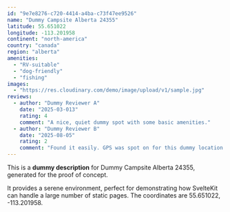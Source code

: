 ```yaml
---
id: "9e7e8276-c720-4414-a4ba-c73f47ee9526"
name: "Dummy Campsite Alberta 24355"
latitude: 55.651022
longitude: -113.201958
continent: "north-america"
country: "canada"
region: "alberta"
amenities:
  - "RV-suitable"
  - "dog-friendly"
  - "fishing"
images:
  - "https://res.cloudinary.com/demo/image/upload/v1/sample.jpg"
reviews:
  - author: "Dummy Reviewer A"
    date: "2025-03-013"
    rating: 4
    comment: "A nice, quiet dummy spot with some basic amenities."
  - author: "Dummy Reviewer B"
    date: "2025-08-05"
    rating: 2
    comment: "Found it easily. GPS was spot on for this dummy location."
---
```


This is a **dummy description** for Dummy Campsite Alberta 24355, generated for the proof of concept.

It provides a serene environment, perfect for demonstrating how SvelteKit can handle a large number of static pages. The coordinates are 55.651022, -113.201958.
